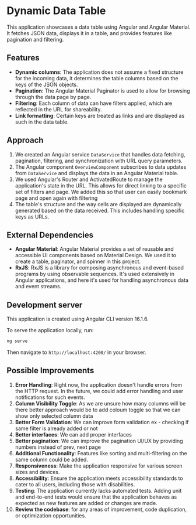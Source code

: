 # Dynamic Data Table

This application showcases a data table using Angular and Angular Material. It fetches JSON data, displays it in a table, and provides features like pagination and filtering.

## Features

- **Dynamic columns**: The application does not assume a fixed structure for the incoming data, it determines the table columns based on the keys of the JSON objects.
- **Pagination**: The Angular Material Paginator is used to allow for browsing through the data page by page.
- **Filtering**: Each column of data can have filters applied, which are reflected in the URL for shareability.
- **Link formatting**: Certain keys are treated as links and are displayed as such in the data table.

## Approach

1. We created an Angular service `DataService` that handles data fetching, pagination, filtering, and synchronization with URL query parameters.
2. The Angular component `OverviewComponent` subscribes to data updates from `DataService` and displays the data in an Angular Material table.
3. We used Angular's Router and ActivatedRoute to manage the application's state in the URL. This allows for direct linking to a specific set of filters and page. We added this so that user can easily bookmark page and open again with filtering
4. The table's structure and the way cells are displayed are dynamically generated based on the data received. This includes handling specific keys as URLs.

## External Dependencies

- **Angular Material**: Angular Material provides a set of reusable and accessible UI components based on Material Design. We used it to create a table, paginator, and spinner in this project.
- **RxJS**: RxJS is a library for composing asynchronous and event-based programs by using observable sequences. It's used extensively in Angular applications, and here it's used for handling asynchronous data and event streams.

## Development server

This application is created using Angular CLI version 16.1.6.

To serve the application locally, run:

```bash
ng serve
```

Then navigate to `http://localhost:4200/` in your browser.

## Possible Improvements

1. **Error Handling**: Right now, the application doesn't handle errors from the HTTP request. In the future, we could add error handling and user notifications for such events.
2. **Column Visibility Toggle**: As we are unsure how many columns will be there better approach would be to add coloum toggle so that we can show only selected column data
3. **Better Form Validation**: We can improve form validation ex - checking if same filter is already added or not
4. **Better interfaces**: We can add proper interfaces
5. **Better pagination**: We can improve the pagination UI/UX by providing numbers instead of prev, next page
6. **Additional Functionality**: Features like sorting and multi-filtering on the same column could be added.
7. **Responsiveness**: Make the application responsive for various screen sizes and devices.
8. **Accessibility**: Ensure the application meets accessibility standards to cater to all users, including those with disabilities.
9. **Testing**: The application currently lacks automated tests. Adding unit and end-to-end tests would ensure that the application behaves as expected as new features are added or changes are made.
10. **Review the codebase**: for any areas of improvement, code duplication, or optimization opportunities.

